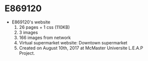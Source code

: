 # E869120
<ul>
  <li>
    E869120's website
    <ol>
      <li>26 pages + 1 css (110KB)</li>
      <li>3 images</li>
      <li>166 images from network</li>
      <li>Virtual supermarket website: Downtown supermarket</li>
      <li>Created on August 10th, 2017 at McMaster Universite L.E.A.P Project.</li>
    </ol>
  </li>
</ul>
